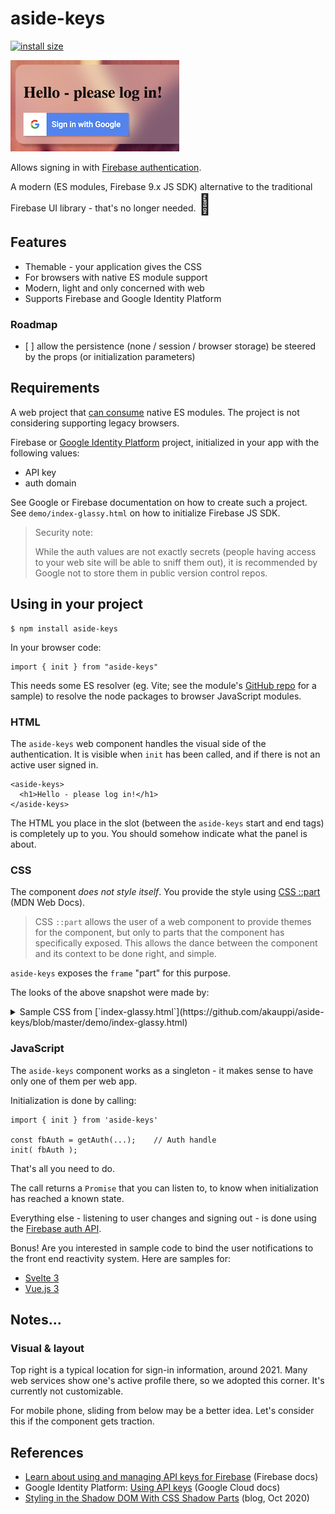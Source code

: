 # aside-keys

[![install size](https://packagephobia.com/badge?p=aside-keys)](https://packagephobia.com/result?p=aside-keys)

<!-- package/README.md
- visible in npm registry
- for users; explains how to import and use the package
-->

![](https://github.com/akauppi/aside-keys/blob/master/package/.images/aside-keys.png?raw=true)
	<!-- Note: 'https://www.npmjs.com/package/aside-keys' needs an absolute path to the picture.
	- ![](.images/aside-keys.png)
	-->

Allows signing in with [Firebase authentication](https://firebase.google.com/products/auth).

A modern (ES modules, Firebase 9.x JS SDK) alternative to the traditional Firebase UI library - that's no longer needed. <font size="+3">🕺</font>

## Features

- Themable - your application gives the CSS
- For browsers with native ES module support
- Modern, light and only concerned with web
- Supports Firebase and Google Identity Platform

### Roadmap

- [ ] allow the persistence (none / session / browser storage) be steered by the props (or initialization parameters)

<!-- 
## Playground

tbd. place testing link in the GitHub description, once deployed
-->


## Requirements

A web project that [can consume](https://caniuse.com/es6-module) native ES modules. The project is not considering supporting legacy browsers.

<!-- whisper:
It shouldn't be hard to support also legacy browsers. Svelte does it. It's just not in the scope for the project, for additional testing involved etc. reasons.
-->

Firebase or [Google Identity Platform](https://cloud.google.com/identity-platform) project, initialized in your app with the following values:

- API key
- auth domain

See Google or Firebase documentation on how to create such a project. See `demo/index-glassy.html` on how to initialize Firebase JS SDK.

>Security note:
>
>While the auth values are not exactly secrets (people having access to your web site will be able to sniff them out), it is recommended by Google not to store them in public version control repos.


## Using in your project

```
$ npm install aside-keys
```

In your browser code:

```
import { init } from "aside-keys"
```

This needs some ES resolver (eg. Vite; see the module's [GitHub repo](http://github.com/akauppi/aside-keys) for a sample) to resolve the node packages to browser JavaScript modules.

### HTML

The `aside-keys` web component handles the visual side of the authentication. It is visible when `init` has been called, and if there is not an active user signed in.

```
<aside-keys>
  <h1>Hello - please log in!</h1>
</aside-keys>
```

The HTML you place in the slot (between the `aside-keys` start and end tags) is completely up to you. You should somehow indicate what the panel is about.

<!-- disabled
The `display:none` seems to be needed so that the slotted text contents does not flash at load.[^1]

[^1]: Do contribute if you know a way that doesn't need such application side patching.
-->

### CSS

The component *does not style itself*. You provide the style using [CSS ::part](https://developer.mozilla.org/en-US/docs/Web/CSS/::part) (MDN Web Docs).

>CSS `::part` allows the user of a web component to provide themes for the component, but only to parts that the component has specifically exposed. This allows the dance between the component and its context to be done right, and simple.

`aside-keys` exposes the `frame` "part" for this purpose.

The looks of the above snapshot were made by:

<details>
  <summary>Sample CSS from [`index-glassy.html`](https://github.com/akauppi/aside-keys/blob/master/demo/index-glassy.html)</summary>
  
  ```
  aside-keys::part(frame) {
    background: rgba(255, 255, 255, 0.3);  /* semi-transparent background */
    backdrop-filter: blur(1em);
    -webkit-backdrop-filter: blur(1em);

    /* enable to get a thin border
    border-left: 1px solid rgba(190,190,190,0.6);
    border-bottom: 1px solid rgba(190,190,190,0.6);
    */
    border-radius: 1em 0 0 1em;
    box-shadow: 6px 6px 3px rgba(0, 0, 0, 0.2);

    margin-top: 10px;
  }

  @supports not ((backdrop-filter: blur(0)) or (-webkit-backdrop-filter: blur(0))) {
    aside-keys::part(frame) {
      background: rgba(255, 255, 255, 0.9);  /* more opaque */
    }
  }
  ```
</details> 


### JavaScript

The `aside-keys` component works as a singleton - it makes sense to have only one of them per web app.

Initialization is done by calling:

```
import { init } from 'aside-keys'

const fbAuth = getAuth(...);	// Auth handle
init( fbAuth );
```

That's all you need to do.

The call returns a `Promise` that you can listen to, to know when initialization has reached a known state.

Everything else - listening to user changes and signing out - is done using the [Firebase auth API](https://firebase.google.com/docs/reference/js/firebase.auth.Auth).

Bonus! Are you interested in sample code to bind the user notifications to the front end reactivity system. Here are samples for:

- [Svelte 3](bonus/svelte3.js)
- [Vue.js 3](bonus/vue3.js)


## Notes...

### Visual & layout

Top right is a typical location for sign-in information, around 2021. Many web services show one's active profile there, so we adopted this corner. It's currently not customizable.

For mobile phone, sliding from below may be a better idea. Let's consider this if the component gets traction.

<!-- reminder
[Google One Tap for Web](https://developers.google.com/identity/one-tap/web) uses bottom of the screen.
-->

## References

- [Learn about using and managing API keys for Firebase](https://firebase.google.com/docs/projects/api-keys) (Firebase docs)
- Google Identity Platform: [Using API keys](https://cloud.google.com/docs/authentication/api-keys) (Google Cloud docs)
- [Styling in the Shadow DOM With CSS Shadow Parts](https://css-tricks.com/styling-in-the-shadow-dom-with-css-shadow-parts/) (blog, Oct 2020)

